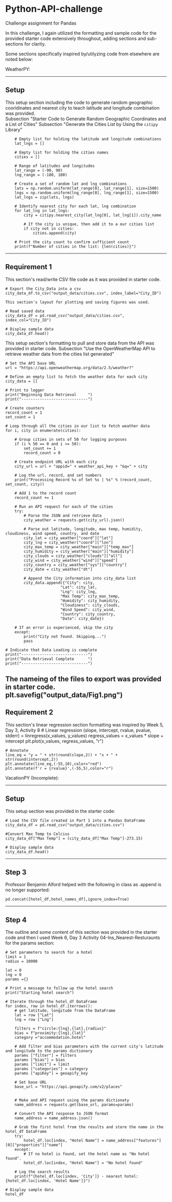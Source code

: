 # Python-API-challenge
Challenge assignment for Pandas

In this challenge, I again utilized the formatting and sample code for the provided starter code extensively throughout, adding sections and sub-sections for clarity.

Some sections specifically inspired by/utilyzing code from elsewhere are noted below:

WeatherPY:

--------------------------------------------------
Setup
--------------------------------------------------

This setup section including the code to generate random geographic cooridinates and nearest city 
to teach latitude and longitude combination was provided.  
    Subsection "Starter Code to Generate Random Geographic Coordinates and a List of Cities"
    Subsection "Generate the Cities List by Using the `citipy` Library"

        # Empty list for holding the latitude and longitude combinations
        lat_lngs = []

        # Empty list for holding the cities names
        cities = []

        # Range of latitudes and longitudes
        lat_range = (-90, 90)
        lng_range = (-180, 180)

        # Create a set of random lat and lng combinations
        lats = np.random.uniform(lat_range[0], lat_range[1], size=1500)
        lngs = np.random.uniform(lng_range[0], lng_range[1], size=1500)
        lat_lngs = zip(lats, lngs)

        # Identify nearest city for each lat, lng combination
        for lat_lng in lat_lngs:
            city = citipy.nearest_city(lat_lng[0], lat_lng[1]).city_name
            
            # If the city is unique, then add it to a our cities list
            if city not in cities:
                cities.append(city)

        # Print the city count to confirm sufficient count
        print(f"Number of cities in the list: {len(cities)}")

--------------------------------------------------
Requirement 1
--------------------------------------------------

This section's read/write CSV file code as it was provided in starter code.

    # Export the City_Data into a csv
    city_data_df.to_csv("output_data/cities.csv", index_label="City_ID")

    This section's layout for plotting and saving figures was used.

    # Read saved data
    city_data_df = pd.read_csv("output_data/cities.csv", index_col="City_ID")

    # Display sample data
    city_data_df.head()

This setup section's formatting to pull and store data from the API was provided in starter code.
    Subsection "Use the OpenWeatherMap API to retrieve weather data from the cities list generated"

    # Set the API base URL
    url = "https://api.openweathermap.org/data/2.5/weather?"

    # Define an empty list to fetch the weather data for each city
    city_data = []

    # Print to logger
    print("Beginning Data Retrieval     ")
    print("-----------------------------")

    # Create counters
    record_count = 1
    set_count = 1

    # Loop through all the cities in our list to fetch weather data
    for i, city in enumerate(cities):
            
        # Group cities in sets of 50 for logging purposes
        if (i % 50 == 0 and i >= 50):
            set_count += 1
            record_count = 0

        # Create endpoint URL with each city
        city_url = url + "appid=" + weather_api_key + "&q=" + city
        
        # Log the url, record, and set numbers
        print("Processing Record %s of Set %s | %s" % (record_count, set_count, city))

        # Add 1 to the record count
        record_count += 1

        # Run an API request for each of the cities
        try:
            # Parse the JSON and retrieve data
            city_weather = requests.get(city_url).json()

            # Parse out latitude, longitude, max temp, humidity, cloudiness, wind speed, country, and date
            city_lat = city_weather["coord"]["lat"]
            city_lng = city_weather["coord"]["lon"]
            city_max_temp = city_weather["main"]["temp_max"]
            city_humidity = city_weather["main"]["humidity"]
            city_clouds = city_weather["clouds"]["all"]
            city_wind = city_weather["wind"]["speed"]
            city_country = city_weather["sys"]["country"]
            city_date = city_weather["dt"]

            # Append the City information into city_data list
            city_data.append({"City": city, 
                            "Lat": city_lat, 
                            "Lng": city_lng, 
                            "Max Temp": city_max_temp,
                            "Humidity": city_humidity,
                            "Cloudiness": city_clouds,
                            "Wind Speed": city_wind,
                            "Country": city_country,
                            "Date": city_date})

        # If an error is experienced, skip the city
        except:
            print("City not found. Skipping...")
            pass
                
    # Indicate that Data Loading is complete 
    print("-----------------------------")
    print("Data Retrieval Complete      ")
    print("-----------------------------")

The nameing of the files to export was provided in starter code.
    plt.savefig("output_data/Fig1.png")
--------------------------------------------------
Requirement 2
--------------------------------------------------

This section's linear regression section formatting was inspired by Week 5, Day 3, Activity 8
    # Linear regression
    (slope, intercept, rvalue, pvalue, stderr) = linregress(x_values, y_values)
    regress_values = x_values * slope + intercept
    plt.plot(x_values, regress_values, "r")

    # Annotate
    line_eq = "y = " + str(round(slope,2)) + "x + " + str(round(intercept,2))
    plt.annotate(line_eq,(-55,10),color="red")
    plt.annotate(f'r = {rvalue}',(-55,5),color="r")


VacationPY (Incomplete):

--------------------------------------------------
Setup
--------------------------------------------------

This setup section was provided in the starter code:

    # Load the CSV file created in Part 1 into a Pandas DataFrame
    city_data_df = pd.read_csv("output_data/cities.csv")

    #Convert Max Temp to Celcius
    city_data_df["Max Temp"] = (city_data_df["Max Temp"]-273.15)

    # Display sample data
    city_data_df.head()

--------------------------------------------------
Step 3
--------------------------------------------------

Professor Benjamin Alford helped with the following in class as .append is no longer supported:

    pd.concat([hotel_df,hotel_names_df],ignore_index=True)

--------------------------------------------------
Step 4
--------------------------------------------------

The outline and some content of this section was provided in the starter code and then I used Week 6, Day 3 Activity 04-Ins_Nearest-Resturaunts for the params section:

    # Set parameters to search for a hotel
    limit = 1
    radius = 10000 

    lat = 0
    lng = 0
    params ={}

    # Print a message to follow up the hotel search
    print("Starting hotel search")

    # Iterate through the hotel_df DataFrame
    for index, row in hotel_df.iterrows():
        # get latitude, longitude from the DataFrame
        lat = row ["Lat"]
        lng = row ["Lng"]

        filters = f"circle:{lng},{lat},{radius}"
        bias = f"proximity:{lng},{lat}"
        category ="accommodation.hotel"

        # Add filter and bias parameters with the current city's latitude and longitude to the params dictionary
        params ["filter"] = filters
        params ["bias"] = bias
        params ["limit"] = limit
        params ["categories"] = category
        params ["apiKey"] = geoapify_key
        
        # Set base URL
        base_url = "https://api.geoapify.com/v2/places"


        # Make and API request using the params dictionaty
        name_address = requests.get(base_url, params=params)

        # Convert the API response to JSON format
        name_address = name_address.json()
        
        # Grab the first hotel from the results and store the name in the hotel_df DataFrame
        try:
            hotel_df.loc[index, "Hotel Name"] = name_address["features"][0]["properties"]["name"]
        except:
            # If no hotel is found, set the hotel name as "No hotel found".
            hotel_df.loc[index, "Hotel Name"] = "No hotel found"
            
        # Log the search results
        print(f"{hotel_df.loc[index, 'City']} - nearest hotel: {hotel_df.loc[index, 'Hotel Name']}")

    # Display sample data
    hotel_df

